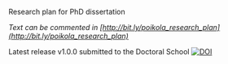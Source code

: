 Research plan for PhD dissertation

*Text can be commented in [http://bit.ly/poikola_research_plan](http://bit.ly/poikola_research_plan)*

Latest release v1.0.0 submitted to the Doctoral School
[![DOI](https://zenodo.org/badge/985/apoikola/connected-city.svg)](http://dx.doi.org/10.5281/zenodo.17357)
